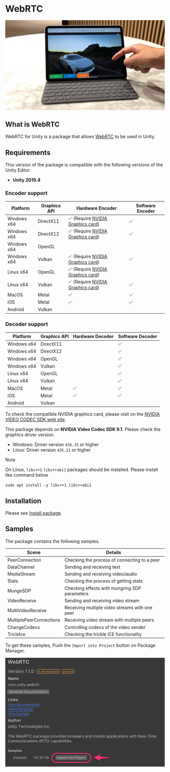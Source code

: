 # WebRTC 

![WebRTC header](images/webrtc_header.png)

## What is WebRTC

WebRTC for Unity is a package that allows [WebRTC](https://webrtc.org) to be used in Unity.

## Requirements

This version of the package is compatible with the following versions of the Unity Editor:

- **Unity 2019.4**

### Encoder support

| Platform    | Graphics API | Hardware Encoder                                                                                                         | Software Encoder   |
| ----------- | ------------ | ------------------------------------------------------------------------------------------------------------------------ | ------------------ |
| Windows x64 | DirectX11    | :white_check_mark: (Require [NVIDIA Graphics card](https://developer.nvidia.com/video-encode-decode-gpu-support-matrix)) | :white_check_mark: | 
| Windows x64 | DirectX12    | :white_check_mark: (Require [NVIDIA Graphics card](https://developer.nvidia.com/video-encode-decode-gpu-support-matrix)) | :white_check_mark: | 
| Windows x64 | OpenGL       |                                                                                                                          |                    |
| Windows x64 | Vulkan       | :white_check_mark: (Require [NVIDIA Graphics card](https://developer.nvidia.com/video-encode-decode-gpu-support-matrix)) | :white_check_mark: | 
| Linux x64   | OpenGL       | :white_check_mark: (Require [NVIDIA Graphics card](https://developer.nvidia.com/video-encode-decode-gpu-support-matrix)) |                    |
| Linux x64   | Vulkan       | :white_check_mark: (Require [NVIDIA Graphics card](https://developer.nvidia.com/video-encode-decode-gpu-support-matrix)) | :white_check_mark: |
| MacOS       | Metal        | :white_check_mark:                              	                                                                        | :white_check_mark: |
| iOS         | Metal        | :white_check_mark:                              	                                                                        | :white_check_mark: | 
| Android     | Vulkan       |                               	                                                                                        |                    |

### Decoder support

| Platform    | Graphics API | Hardware Decoder                                                                                                         | Software Decoder   |
| ----------- | ------------ | ------------------ | ------------------ |
| Windows x64 | DirectX11    |                    | :white_check_mark: | 
| Windows x64 | DirectX12    |                    | :white_check_mark: | 
| Windows x64 | OpenGL       |                    | :white_check_mark: |
| Windows x64 | Vulkan       |                    | :white_check_mark: | 
| Linux x64   | OpenGL       |                    | :white_check_mark: |
| Linux x64   | Vulkan       |                    | :white_check_mark: |
| MacOS       | Metal        | :white_check_mark: | :white_check_mark: |
| iOS         | Metal        | :white_check_mark: | :white_check_mark: |
| Android     | Vulkan       |                    |                    |


To check the compatible NVIDIA graphics card, please visit on the [NVIDIA VIDEO CODEC SDK web site](https://developer.nvidia.com/video-encode-decode-gpu-support-matrix#Encoder).

This package depends on **NVIDIA Video Codec SDK 9.1**. Please check the graphics driver version.
- Windows: Driver version `436.15` or higher
- Linux:   Driver version `435.21` or higher

> [!NOTE]
> On Linux, `libc++1` `libc++abi1` packages should be installed.
> Please install like command below 
>
> ``` sudo apt install -y libc++1 libc++abi1 ```

## Installation

Please see [Install package](install.md).

## Samples

The package contains the following samples. 

| Scene                   | Details                                        |
| ----------------------- | ---------------------------------------------- |
| PeerConnection          | Checking the process of connecting to a peer   |
| DataChannel             | Sending and receiving text                     |
| MediaStream             | Sending and receiving video/audio              |
| Stats                   | Checking the process of getting stats          |
| MungeSDP                | Checking effects with mungring SDP parameters  |
| VideoReceive            | Sending and receiving video stream             |
| MultiVideoReceive       | Receiving multiple video streams with one peer |
| MultiplePeerConnections | Receiving video stream with multiple peers     |
| ChangeCodecs            | Controlling codecs of the video sender         |
| TricleIce               | Checking the trickle ICE functionality         |

To get these samples, Push the `Import into Project` button on Package Manager.

![Download package sample](images/download_package_sample.png)